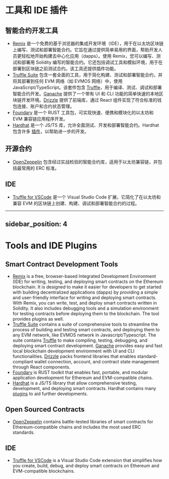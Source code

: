 # 工具和 IDE 插件

## 智能合约开发工具

- [Remix](https://remix.ethereum.org/#optimize=false&runs=200&evmVersion=null&version=soljson-v0.8.17+commit.8df45f5f.js) 是一个免费的基于浏览器的集成开发环境（IDE），用于在以太坊区块链上编写、测试和部署智能合约。它旨在通过提供简单易用的界面，帮助开发人员更轻松地开始构建去中心化应用（dapps）。使用 Remix，您可以编写、测试和部署用 Solidity 编写的智能合约。它还包括调试工具和模拟环境，用于在部署到区块链之前测试合约。该工具还提供插件功能。
- [Truffle Suite](https://trufflesuite.com/docs/) 包含一套全面的工具，用于简化构建、测试和部署智能合约，并将其部署到任何 EVM 网络（如 EVMOS 网络）中，使用 JavaScript/TypeScript。该套件包含 [Truffle](https://trufflesuite.com/docs/truffle/)，用于编译、测试、调试和部署智能合约开发。[Ganache](https://trufflesuite.com/docs/ganache/) 提供了一个带有 UI 和 CLI 功能的简单快速的本地区块链开发环境。[Drizzle](https://trufflesuite.com/docs/drizzle/) 提供了前端库，通过 React 组件实现了符合标准的钱包连接、账户和合约状态管理。
- [Foundary](https://getfoundry.sh/) 是一个 RUST 工具包，可实现快速、便携和模块化的以太坊和 EVM 兼容链应用程序开发。
- [Hardhat](https://hardhat.org/) 是一个 JS/TS 库，允许全面测试、开发和部署智能合约。Hardhat 包含许多 [插件](https://hardhat.org/hardhat-runner/plugins)，以帮助进一步的开发。

## 开源合约

- [OpenZeppelin](https://www.openzeppelin.com/contracts) 包含经过实战检验的智能合约库，适用于以太坊兼容链，并包括最常用的 ERC 标准。

## IDE

- [Truffle for VSCode](https://trufflesuite.com/docs/vscode-ext/) 是一个 Visual Studio Code 扩展，它简化了在以太坊和兼容 EVM 的区块链上创建、构建、调试和部署智能合约的过程。


---
sidebar_position: 4
---

# Tools and IDE Plugins

## Smart Contract Development Tools

- [Remix](https://remix.ethereum.org/#optimize=false&runs=200&evmVersion=null&version=soljson-v0.8.17+commit.8df45f5f.js) is a free, browser-based Integrated Development Environment (IDE) for writing, testing, and deploying smart contracts on the Ethereum blockchain. It is designed to make it easier for developers to get started with building decentralized applications (dapps) by providing a simple and user-friendly interface for writing and deploying smart contracts. With Remix, you can write, test, and deploy smart contracts written in Solidity. It also includes debugging tools and a simulation environment for testing contracts before deploying them to the blockchain. The tool provides plugins as well.
- [Truffle Suite](https://trufflesuite.com/docs/) contains a suite of comprehensive tools to streamline the process of building and testing smart contracts, and deploying them to any EVM network, like EVMOS network in Javascript/Typescript. The suite contains [Truffle](https://trufflesuite.com/docs/truffle/) to make compiling, testing, debugging, and deploying smart contract development. [Ganache](https://trufflesuite.com/docs/ganache/) provides easy and fast local blockchain development environment with UI and CLI functionalities. [Drizzle](https://trufflesuite.com/docs/drizzle/) packs frontend libraries that enables standard-compliant wallet connection, account, and contract state management through React components.
- [Foundary](https://getfoundry.sh/) is RUST toolkit that enables fast, portable, and modular application development for Ethereum and EVM-compatible chains.
- [Hardhat](https://hardhat.org/) is a JS/TS library that allow comprehensive testing, development, and deploying smart contracts. Hardhat contains many [plugins](https://hardhat.org/hardhat-runner/plugins) to aid further developments.

## Open Sourced Contracts

- [OpenZeppelin](https://www.openzeppelin.com/contracts) contains battle-tested libraries of smart contracts for Ethereum-compatible chains and includes the most used ERC standards.

## IDE

- [Truffle for VSCode](https://trufflesuite.com/docs/vscode-ext/) is a Visual Studio Code extension that simplifies how you create, build, debug, and deploy smart contracts on Ethereum and EVM-compatible blockchains.
